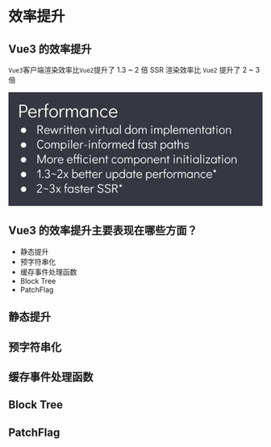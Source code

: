 # 效率提升

## Vue3 的效率提升

`Vue3`客户端渲染效率比`Vue2`提升了 1.3 ~ 2 倍
SSR 渲染效率比 `Vue2` 提升了 2 ~ 3 倍

![alt text](image.png)

## Vue3 的效率提升主要表现在哪些方面？

- 静态提升
- 预字符串化
- 缓存事件处理函数
- Block Tree
- PatchFlag

## 静态提升

## 预字符串化

## 缓存事件处理函数

## Block Tree

## PatchFlag
